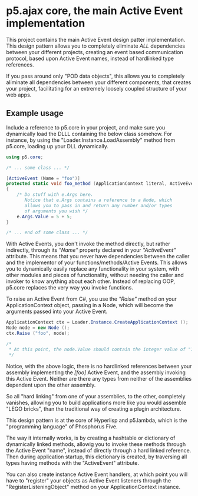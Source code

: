 p5.ajax core, the main Active Event implementation
========

This project contains the main Active Event design patter implementation.
This design pattern allows you to completely eliminate *ALL* dependencies
between your different projects, creating an event based communication protocol,
based upon Active Event names, instead of hardlinked type references.

If you pass around only "POD data objects", this allows you to completely
aliminate all dependencies between your different components, that creates
your project, facilitating for an extremely loosely coupled structure of your
web apps.

## Example usage

Include a reference to p5.core in your project, and make sure you dynamically
load the DLLL containing the below class somehow. For instance, by using the 
"Loader.Instance.LoadAssembly" method from p5.core, loading up your DLL dynamically.

```csharp
using p5.core;

/* ... some class ... */

[ActiveEvent (Name = "foo")]
protected static void foo_method (ApplicationContext literal, ActiveEventArgs e)
{
    /* Do stuff with e.Args here.
       Notice that e.Args contains a reference to a Node, which
       allows you to pass in and return any number and/or types 
       of arguments you wish */
    e.Args.Value = 5 + 5;
}

/* ... end of some class ... */
```

With Active Events, you don't invoke the method directly, but rather indirectly,
through its *"Name"* property declared in your *"ActiveEvent"* attribute. This
means that you never have dependencies between the caller and the implementor of
your functions/methods/Active Events. This allows you to dynamically easily 
replace any functionality in your system, with other modules and pieces of 
functionality, without needing the caller and invoker to know anything about 
each other. Instead of replacing OOP, p5.core replaces the very way you invoke
functions.

To raise an Active Event from C#, you use the *"Raise"* method on your 
ApplicationContext object, passing in a Node, which will become the arguments 
passed into your Active Event.

```csharp
ApplicationContext ctx = Loader.Instance.CreateApplicationContext ();
Node node = new Node ();
ctx.Raise ("foo", node);

/*
 * At this point, the node.Value should contain the integer value of "10".
 */
```

Notice, with the above logic, there is no hardlinked references between your assembly
implementing the *[foo]* Active Event, and the assembly invoking this Active Event. Neither
are there any types from neither of the assemblies dependent upon the other assembly.

So all "hard linking" from one of your assemblies, to the other, completely vanishes, allowing
you to build applications more like you would assemble "LEGO bricks", than the traditional
way of creating a plugin architecture.

This design pattern is at the core of Hyperlisp and p5.lambda, which is the "programming
language" of Phosphorus Five.

The way it internally works, is by creating a hashtable or dictionary of dynamically linked
methods, allowig you to invoke these methods through the Active Event "name", instead of
directly through a hard linked reference. Then during application startup, this
dictionary is created, by traversing all types having methods with the "ActiveEvent" attribute.

You can also create instance Active Event handlers, at which point you will have to "register"
your objects as Active Event listeners through the "RegisterListeningObject" method on your
ApplicationContext instance.



